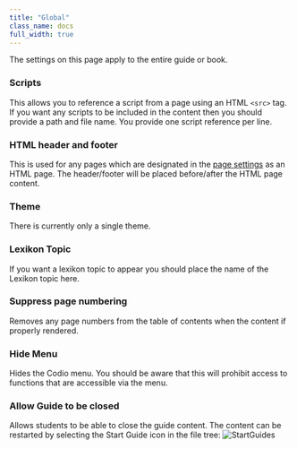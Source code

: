 ```yaml
---
title: "Global"
class_name: docs
full_width: true
---
```


The settings on this page apply to the entire guide or book.

### Scripts
This allows you to reference a script from a page using an HTML `<src>` tag. If you want any scripts to be included in the content then you should provide a path and file name. You provide one script reference per line.

### HTML header and footer
This is used for any pages which are designated in the [page settings](/docs/content/authoring/page-edit/edit-html) as an HTML page. The header/footer will be placed before/after the HTML page content.

### Theme
There is currently only a single theme.

### Lexikon Topic
If you want a lexikon topic to appear you should place the name of the Lexikon topic here.

### Suppress page numbering
Removes any page numbers from the table of contents when the content if properly rendered.

### Hide Menu
Hides the Codio menu. You should be aware that this will prohibit access to functions that are accessible via the menu.

### Allow Guide to be closed
Allows students to be able to close the guide content. The content can be restarted by selecting the Start Guide icon in the file tree:
<img alt="StartGuides" src="/img/docs/guides/startguides.png" class="simple"/>


